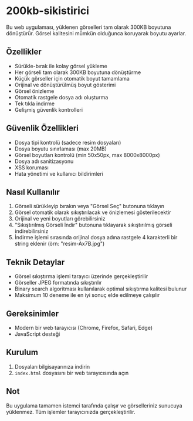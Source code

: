 # 200kb-sikistirici

Bu web uygulaması, yüklenen görselleri tam olarak 300KB boyutuna dönüştürür. Görsel kalitesini mümkün olduğunca koruyarak boyutu ayarlar.

## Özellikler

- Sürükle-bırak ile kolay görsel yükleme
- Her görseli tam olarak 300KB boyutuna dönüştürme
- Küçük görseller için otomatik boyut tamamlama
- Orijinal ve dönüştürülmüş boyut gösterimi
- Görsel önizleme
- Otomatik rastgele dosya adı oluşturma
- Tek tıkla indirme
- Gelişmiş güvenlik kontrolleri

## Güvenlik Özellikleri

- Dosya tipi kontrolü (sadece resim dosyaları)
- Dosya boyutu sınırlaması (max 20MB)
- Görsel boyutları kontrolü (min 50x50px, max 8000x8000px)
- Dosya adı sanitizasyonu
- XSS koruması
- Hata yönetimi ve kullanıcı bildirimleri

## Nasıl Kullanılır

1. Görseli sürükleyip bırakın veya "Görsel Seç" butonuna tıklayın
2. Görsel otomatik olarak sıkıştırılacak ve önizlemesi gösterilecektir
3. Orijinal ve yeni boyutları görebilirsiniz
4. "Sıkıştırılmış Görseli İndir" butonuna tıklayarak sıkıştırılmış görseli indirebilirsiniz
5. İndirme işlemi sırasında orijinal dosya adına rastgele 4 karakterli bir string eklenir (örn: "resim-Ax7B.jpg")

## Teknik Detaylar

- Görsel sıkıştırma işlemi tarayıcı üzerinde gerçekleştirilir
- Görseller JPEG formatında sıkıştırılır
- Binary search algoritması kullanılarak optimal sıkıştırma kalitesi bulunur
- Maksimum 10 deneme ile en iyi sonuç elde edilmeye çalışılır

## Gereksinimler

- Modern bir web tarayıcısı (Chrome, Firefox, Safari, Edge)
- JavaScript desteği

## Kurulum

1. Dosyaları bilgisayarınıza indirin
2. `index.html` dosyasını bir web tarayıcısında açın

## Not

Bu uygulama tamamen istemci tarafında çalışır ve görselleriniz sunucuya yüklenmez. Tüm işlemler tarayıcınızda gerçekleştirilir.
